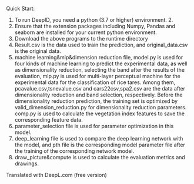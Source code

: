 Quick Start:
1. To run DeepID, you need a python (3.7 or higher) environment. 2.
2. Ensure that the extension packages including Numpy, Pandas and seaborn are installed for your current python environment.
3. Download the above programs to the runtime directory
4. Result.csv is the data used to train the prediction, and original_data.csv is the original data.
5. machine learning&mlp&dimension reduction file, model.py is used for four kinds of machine learning to predict the experimental data, as well as dimensionality reduction, selecting the band after the results of the evaluation, mlp.py is used for multi-layer perceptual machine for the experimental data for the classification of rice tares. Among them, pcavalue.csv,tsnevalue.csv and cars22csv,spa2.csv are the data after dimensionality reduction and band selection, respectively. Before the dimensionality reduction prediction, the training set is optimized by valid_dimension_reduction.py for dimensionality reduction parameters. comp.py is used to calculate the vegetation index features to save the corresponding feature data.
6. parameter_selection file is used for parameter optimization in this model.
7. deep_learning file is used to compare the deep learning network with the model, and pth file is the corresponding model parameter file after the training of the corresponding network model.
8. draw_picture&compute is used to calculate the evaluation metrics and drawings.

Translated with DeepL.com (free version)
